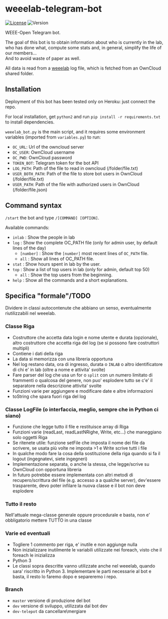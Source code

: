 # weeelab-telegram-bot
[![License](http://img.shields.io/:license-GPL3.0-blue.svg)](http://www.gnu.org/licenses/gpl-3.0.html)
![Version](https://img.shields.io/badge/version-1.0-yellow.svg)

WEEE-Open Telegram bot.

The goal of this bot is to obtain information about who is currently in the lab,  
who has done what, compute some stats and, in general, simplify the life of our members...  
And to avoid waste of paper as well.  

All data is read from a  [weeelab](https://github.com/WEEE-Open/weeelab) log file, which is fetched from an OwnCloud shared folder.  

## Installation

Deployment of this bot has been tested only on Heroku: just connect the repo.

For local installation, get `python2` and run `pip install -r requirements.txt` to install dependencies.

`weeelab_bot.py` is the main script, and it requires some environment variables (imported from `variables.py`) to 
run:
* `OC_URL`: Url of the owncloud server
* `OC_USER`: OwnCloud username
* `OC_PWD`: OwnCloud password
* `TOKEN_BOT`: Telegram token for the bot API
* `LOG_PATH`: Path of the file to read in owncloud (/folder/file.txt)
* `USER_BOTH_PATH`: Path of the file to store bot users in OwnCloud (/folder/file.txt)
* `USER_PATH`: Path of the file with authorized users in OwnCloud (/folder/file.json)

## Command syntax
`/start` the bot and type `/[COMMAND] [OPTION]`.  

Available commands:

* `inlab` : Show the people in lab
* `log`   : Show the complete OC_PATH file (only for admin user, by default lines of the day)
  * `[number]`   : Show the `[number]` most recent lines of `OC_PATH` file.
  * `all`      : Show all lines of OC_PATH file.
* `stat`   :  Show hours spent in lab by the user.
* `top`   :  Show a list of top users in lab (only for admin, default top 50)
  * `all`      : Show the top users from the beginning.
* `help`  :  Show all the commands and a short explanations.

## Specifica "formale"/TODO

Dividere in classi autocontenute che abbiano un senso, eventualmente riutilizzabili nel weeelab.

### Classe Riga
- Costruttore che accetta data login e nome utente e durata (opzionale), altro costruttore che accetta riga del log (se si possono fare costruttori multipli)
- Contiene i dati della riga
- La data si memorizza con una libreria opportuna
- Nel log restano data, ora di ingresso, durata o `INLAB` o altro identificatore di chi e' in lab (oltre a nome e attivita' svolte)
- Fare parser del log che usa un for o `split` con un numero limitato di frammenti o qualcosa del genere, non puo' esplodere tutto se c'e' il separatore nella descrizione attivita' svolte
- Funzioni varie per aggiungere e modificare date e altre informazioni
- toString che spara fuori riga del log

### Classe LogFile (o interfaccia, meglio, sempre che in Python ci siano)
- Funzione che legge tutto il file e restituisce array di Riga
- Funzioni varie (readLast, readLastNRighe, Write, etc...) che maneggiano solo oggetti Riga
- Se ritenete utile: funzione setFile che imposta il nome dei file da scrivere, se usata più volte ne imposta >1 e Write scrive tutti i file
- In qualche modo fare la cosa della sostituzione della riga quando si fa il logout (ingegnatevi, siete ingegneri)
- Implementazione separata, o anche la stessa, che legge/scrive su OwnCloud con opportuna libreria
- In futuro potrebbe essere implementata con altri metodi di recupero/scrittura del file (e.g. accesso a a qualche server), dev'essere trasparente, devo poter infilare la nuova classe e il bot non deve esplodere

### Tutto il resto

Nell'attuale mega-classe generale oppure procedurale e basta, non e' obbligatorio mettere TUTTO in una classe

### Varie ed eventuali
- Togliere 1 commento per riga, e' inutile e non aggiunge nulla
- Non inizializzare inutilmente le variabili utilizzate nei foreach, visto che il foreach le inizializza
- Python 3
- Le classi sopra descritte vanno utilizzate anche nel weeelab, quando sara' riscritto in Python 3. Implementare le parti necessarie al bot e basta, il resto lo faremo dopo e separeremo i repo.

### Branch
- `master` versione di produzione del bot
- `dev` versione di sviluppo, utilizzata dal bot dev
- `dev-telepot` da cancellare\mergiare
